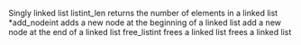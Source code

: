 Singly linked list
listint_len returns the number of elements in a linked list
*add_nodeint adds a new node at the beginning of a linked list
add a new node at the end of a linked list
free_listint frees a linked list
frees a linked list
